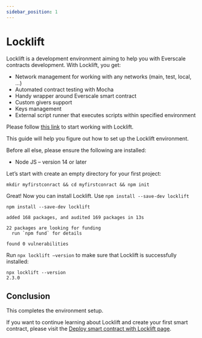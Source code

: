 ```yaml
---
sidebar_position: 1
---
```


# Locklift

Locklift is a development environment aiming to help you with Everscale contracts development. With Locklift, you get:

- Network management for working with any networks (main, test, local, ...)
- Automated contract testing with Mocha
- Handy wrapper around Everscale smart contract
- Custom givers support
- Keys management
- External script runner that executes scripts within specified environment

Please follow [this link](https://github.com/broxus/locklift) to start working with Locklift.

This guide will help you figure out how to set up the Locklift environment.

Before all else, please ensure the following are installed:

- Node JS – version 14 or later

Let’s start with create an empty directory for your first project:

```shell
mkdir myfirstconract && cd myfirstconract && npm init
```

Great! Now you can install Locklift.
Use `npm install --save-dev locklift`

```shell
npm install --save-dev locklift

added 168 packages, and audited 169 packages in 13s

22 packages are looking for funding
  run `npm fund` for details

found 0 vulnerabilities
```

Run `npx locklift –version` to make sure that Locklift is successfully installed:

```shell
npx locklift --version
2.3.0
```

## Conclusion

This completes the environment setup.

If you want to continue learning about Locklift and create your first smart contract, please visit the [Deploy smart contract with Locklift page](../firts-touch/locklift-sc.md).
